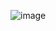 ![image](https://user-images.githubusercontent.com/33375292/134731414-5a21febb-7260-43ed-9ea3-678e6deaebaf.png)
